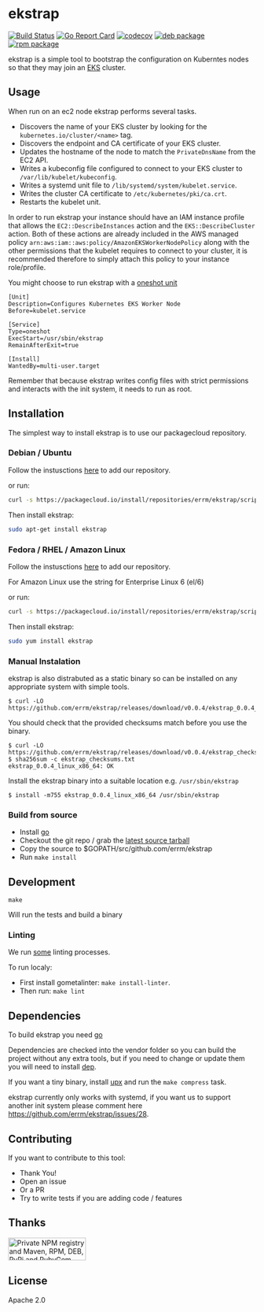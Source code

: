 # ekstrap

[![Build Status](https://travis-ci.org/errm/ekstrap.svg?branch=master)](https://travis-ci.org/errm/ekstrap) [![Go Report Card](https://goreportcard.com/badge/github.com/errm/ekstrap)](https://goreportcard.com/report/github.com/errm/ekstrap) [![codecov](https://codecov.io/gh/errm/ekstrap/branch/master/graph/badge.svg)](https://codecov.io/gh/errm/ekstrap)
[![deb package](https://img.shields.io/badge/deb-packagecloud.io-844fec.svg)](https://packagecloud.io/errm/ekstrap) [![rpm package](https://img.shields.io/badge/rpm-packagecloud.io-844fec.svg)](https://packagecloud.io/errm/ekstrap)

ekstrap is a simple tool to bootstrap the configuration on Kuberntes nodes so that they may join an [EKS](https://aws.amazon.com/eks/) cluster.

## Usage

When run on an ec2 node ekstrap performs several tasks.

* Discovers the name of your EKS cluster by looking for the `kubernetes.io/cluster/<name>` tag.
* Discovers the endpoint and CA certificate of your EKS cluster.
* Updates the hostname of the node to match the `PrivateDnsName` from the EC2 API.
* Writes a kubeconfig file configured to connect to your EKS cluster to `/var/lib/kubelet/kubeconfig`.
* Writes a systemd unit file to `/lib/systemd/system/kubelet.service`.
* Writes the cluster CA certificate to `/etc/kubernetes/pki/ca.crt`.
* Restarts the kubelet unit.

In order to run ekstrap your instance should have an IAM instance profile that allows the `EC2::DescribeInstances` action and the `EKS::DescribeCluster` action. Both of these actions are already included in the AWS managed policy `arn:aws:iam::aws:policy/AmazonEKSWorkerNodePolicy` along with the other permissions that the kubelet requires to connect to your cluster, it is recommended therefore to simply attach this policy to your instance role/profile.

You might choose to run ekstrap with a [oneshot unit](example/ekstrap.service)

```systemd
[Unit]
Description=Configures Kubernetes EKS Worker Node
Before=kubelet.service

[Service]
Type=oneshot
ExecStart=/usr/sbin/ekstrap
RemainAfterExit=true

[Install]
WantedBy=multi-user.target
```

Remember that because ekstrap writes config files with strict permissions and interacts with the init system, it needs to run as root.

## Installation

The simplest way to install ekstrap is to use our packagecloud repository.

### Debian / Ubuntu

Follow the instusctions [here](https://packagecloud.io/errm/ekstrap/install#manual-deb) to add our repository.

or run:

```bash
curl -s https://packagecloud.io/install/repositories/errm/ekstrap/script.deb.sh | sudo bash
```

Then install ekstrap:

```bash
sudo apt-get install ekstrap
```

### Fedora / RHEL / Amazon Linux

Follow the instusctions [here](https://packagecloud.io/errm/ekstrap/install#manual-rpm) to add our repository.

For Amazon Linux use the string for Enterprise Linux 6 (el/6)

or run:

```bash
curl -s https://packagecloud.io/install/repositories/errm/ekstrap/script.rpm.sh | sudo bash
```

Then install ekstrap:

```bash
sudo yum install ekstrap
```

### Manual Instalation

ekstrap is also distrabuted as a static binary so can be installed on any appropriate system with simple tools.

```
$ curl -LO https://github.com/errm/ekstrap/releases/download/v0.0.4/ekstrap_0.0.4_linux_x86_64
```

You should check that the provided checksums match before you use the binary.

```
$ curl -LO https://github.com/errm/ekstrap/releases/download/v0.0.4/ekstrap_checksums.txt
$ sha256sum -c ekstrap_checksums.txt
ekstrap_0.0.4_linux_x86_64: OK
```

Install the ekstrap binary into a suitable location e.g. `/usr/sbin/ekstrap`

```
$ install -m755 ekstrap_0.0.4_linux_x86_64 /usr/sbin/ekstrap
```

### Build from source

* Install [go](https://golang.org/doc/install)
* Checkout the git repo / grab the [latest source tarball](https://github.com/errm/ekstrap/releases)
* Copy the source to $GOPATH/src/github.com/errm/ekstrap
* Run `make install`

## Development

`make`

Will run the tests and build a binary

### Linting

We run [some](.gometalinter.json) linting processes.

To run localy:

* First install gometalinter: `make install-linter`.
* Then run: `make lint`

## Dependencies

To build ekstrap you need [go](https://golang.org/)

Dependencies are checked into the vendor folder so you can build the project without any extra tools,
but if you need to change or update them you will need to install [dep](https://golang.github.io/dep/).

If you want a tiny binary, install [upx](https://upx.github.io/) and run the `make compress` task.

ekstrap currently only works with systemd, if you want us to support another init system please comment here https://github.com/errm/ekstrap/issues/28.

## Contributing

If you want to contribute to this tool:

* Thank You!
* Open an issue
* Or a PR
* Try to write tests if you are adding code / features

## Thanks

<a href="https://packagecloud.io/"><img height="46" width="158" alt="Private NPM registry and Maven, RPM, DEB, PyPi and RubyGem Repository · packagecloud" src="https://packagecloud.io/images/packagecloud-badge.png" /></a>

## License

Apache 2.0
